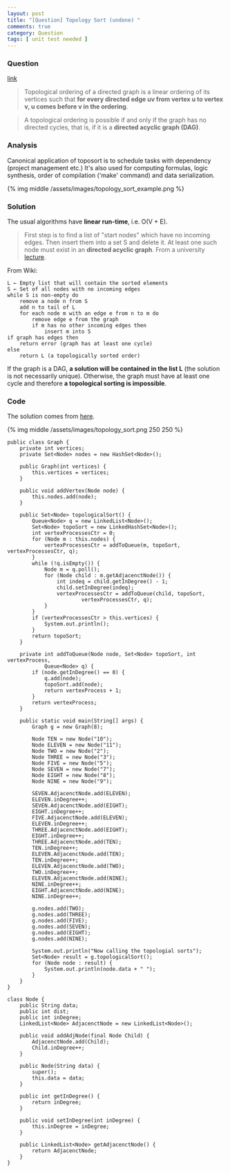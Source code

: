 ```yaml
---
layout: post
title: "[Question] Topology Sort (undone) "
comments: true
category: Question
tags: [ unit test needed ]
---
```


### Question 

[link](http://en.wikipedia.org/wiki/Topological_sorting)

> Topological ordering of a directed graph is a linear ordering of its vertices such that __for every directed edge uv from vertex u to vertex v, u comes before v in the ordering__. 

> A topological ordering is possible if and only if the graph has no directed cycles, that is, if it is a __directed acyclic graph (DAG)__. 

### Analysis

Canonical application of toposort is to schedule tasks with dependency (project management etc.) It's also used for computing formulas, logic synthesis, order of compilation ('make' command) and data serialization. 

{% img middle /assets/images/topology_sort_example.png %}

### Solution

The usual algorithms have __linear run-time__, i.e. O(V + E). 

> First step is to find a list of "start nodes" which have no incoming edges. Then insert them into a set S and delete it. At least one such node must exist in an __directed acyclic graph__. From a university [lecture](https://courses.cs.washington.edu/courses/cse326/03wi/lectures/RaoLect20.pdf). 

From Wiki: 

    L ← Empty list that will contain the sorted elements
    S ← Set of all nodes with no incoming edges
    while S is non-empty do
        remove a node n from S
        add n to tail of L
        for each node m with an edge e from n to m do
            remove edge e from the graph
            if m has no other incoming edges then
                insert m into S
    if graph has edges then
        return error (graph has at least one cycle)
    else 
        return L (a topologically sorted order)

If the graph is a DAG, __a solution will be contained in the list L__ (the solution is not necessarily unique). Otherwise, the graph must have at least one cycle and therefore __a topological sorting is impossible__.

### Code

The solution comes from [here](http://codereview.stackexchange.com/questions/44689/topological-sort-in-java). 

{% img middle /assets/images/topology_sort.png 250 250 %}

    public class Graph {
        private int vertices;
        private Set<Node> nodes = new HashSet<Node>();

        public Graph(int vertices) {
            this.vertices = vertices;
        }

        public void addVertex(Node node) {
            this.nodes.add(node);
        }

        public Set<Node> topologicalSort() {
            Queue<Node> q = new LinkedList<Node>();
            Set<Node> topoSort = new LinkedHashSet<Node>();
            int vertexProcessesCtr = 0;
            for (Node m : this.nodes) {
                vertexProcessesCtr = addToQueue(m, topoSort, vertexProcessesCtr, q);
            }
            while (!q.isEmpty()) {
                Node m = q.poll();
                for (Node child : m.getAdjacenctNode()) {
                    int indeq = child.getInDegree() - 1;
                    child.setInDegree(indeq);
                    vertexProcessesCtr = addToQueue(child, topoSort,
                            vertexProcessesCtr, q);
                }
            }
            if (vertexProcessesCtr > this.vertices) {
                System.out.println();
            }
            return topoSort;
        }

        private int addToQueue(Node node, Set<Node> topoSort, int vertexProcess,
                Queue<Node> q) {
            if (node.getInDegree() == 0) {
                q.add(node);
                topoSort.add(node);
                return vertexProcess + 1;
            }
            return vertexProcess;
        }

        public static void main(String[] args) {
            Graph g = new Graph(8);

            Node TEN = new Node("10");
            Node ELEVEN = new Node("11");
            Node TWO = new Node("2");
            Node THREE = new Node("3");
            Node FIVE = new Node("5");
            Node SEVEN = new Node("7");
            Node EIGHT = new Node("8");
            Node NINE = new Node("9");

            SEVEN.AdjacenctNode.add(ELEVEN);
            ELEVEN.inDegree++;
            SEVEN.AdjacenctNode.add(EIGHT);
            EIGHT.inDegree++;
            FIVE.AdjacenctNode.add(ELEVEN);
            ELEVEN.inDegree++;
            THREE.AdjacenctNode.add(EIGHT);
            EIGHT.inDegree++;
            THREE.AdjacenctNode.add(TEN);
            TEN.inDegree++;
            ELEVEN.AdjacenctNode.add(TEN);
            TEN.inDegree++;
            ELEVEN.AdjacenctNode.add(TWO);
            TWO.inDegree++;
            ELEVEN.AdjacenctNode.add(NINE);
            NINE.inDegree++;
            EIGHT.AdjacenctNode.add(NINE);
            NINE.inDegree++;

            g.nodes.add(TWO);
            g.nodes.add(THREE);
            g.nodes.add(FIVE);
            g.nodes.add(SEVEN);
            g.nodes.add(EIGHT);
            g.nodes.add(NINE);

            System.out.println("Now calling the topologial sorts");
            Set<Node> result = g.topologicalSort();
            for (Node node : result) {
                System.out.println(node.data + " ");
            }
        }
    }

    class Node {
        public String data;
        public int dist;
        public int inDegree;
        LinkedList<Node> AdjacenctNode = new LinkedList<Node>();

        public void addAdjNode(final Node Child) {
            AdjacenctNode.add(Child);
            Child.inDegree++;
        }

        public Node(String data) {
            super();
            this.data = data;
        }

        public int getInDegree() {
            return inDegree;
        }

        public void setInDegree(int inDegree) {
            this.inDegree = inDegree;
        }

        public LinkedList<Node> getAdjacenctNode() {
            return AdjacenctNode;
        }
    }
